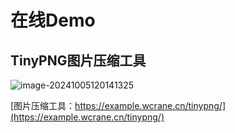 # 在线Demo

## TinyPNG图片压缩工具

![image-20241005120141325](https://cdn.jsdelivr.net/gh/viteui/viteui.github.io@web-image/web/image/202410051201463.png)

[图片压缩工具：https://example.wcrane.cn/tinypng/](https://example.wcrane.cn/tinypng/)
